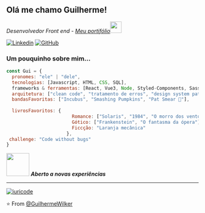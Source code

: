 

<h2> Olá me chamo Guilherme!</h2>
<p><em>Desenvolvedor Front end - <a href="https://guilhermewdev.netlify.app/index.html">Meu portifólio</a><img src="https://media.giphy.com/media/WUlplcMpOCEmTGBtBW/giphy.gif" width="30">
</br> <!--Developer Consultant at <a href="https://www.thoughtworks.com">ThoughtWorks</a>--> 
</em></p>

[![Linkedin](https://img.shields.io/badge/LinkedIn-0077B5?style=for-the-badge&logo=linkedin&logoColor=white)](https://www.linkedin.com/in/guilherme-wilker-3a8294189/)
[![GitHub](https://img.shields.io/badge/GitHub-100000?style=for-the-badge&logo=github&logoColor=white)](https://github.com/GuilhermeWilker)


### Um pouquinho sobre mim...  

```javascript
const Gui = {
  pronomes: "ele" | "dele",
  tecnologias: [Javascript, HTML, CSS, SQL],
  frameworks & ferramentas: [React, Vue3, Node, Styled-Components, Sass, Jest, MongoDB],
  arquitetura: ["clean code", "tratamento de erros", "design system pattern"],
  bandasFavoritas: ["Incubus", "Smashing Pumpkins", "Pat Smear 💙"],
  
  livrosFavoritos: {
                        Romance: ["Solaris", "1984", "O morro dos ventos uivantes"],
                        Gótico: ["Frankenstein", "O fantasma da ópera"],
                        Ficcção: "Laranja mecânica"
                      },
 challenge: "Code without bugs"
}
```

<img src="https://media.giphy.com/media/LnQjpWaON8nhr21vNW/giphy.gif" width="60"> <em><b>Aberto a novas experiências</b> </em>

---
[![iuricode](https://github-readme-stats.vercel.app/api/top-langs/?username=GuilhermeWilker&hide=html&layout=compact=true&theme=Gruvbox)](https://github.com/anuraghazra/github-readme-stats)

⭐️ From [@GuilhermeWilker](https://www.linkedin.com/in/guilherme-wilker-3a8294189/)
